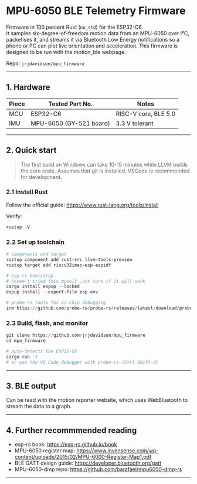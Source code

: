 # MPU-6050 BLE Telemetry Firmware

Firmware in 100 percent Rust (`no_std`) for the ESP32-C6.  
It samples six-degree-of-freedom motion data from an MPU-6050 over I²C, packetises it, and streams it via Bluetooth Low Energy notifications so a phone or PC can plot live orientation and acceleration. This firmware is designed to be run with the motion_ble webpage.

Repo: `jrjdavidson/mpu_firmware`

---

## 1. Hardware

| Piece | Tested Part No.        | Notes                  |
|-------|------------------------|------------------------|
| MCU   | ESP32-C6               | RISC-V core, BLE 5.0   |
| IMU   | MPU-6050 (GY-521 board)| 3.3 V tolerant         |

---

## 2. Quick start

> The first build on Windows can take 10-15 minutes while LLVM builds the core crate. Assumes that git is installed, VSCode is recommended for development.

### 2.1 Install Rust

Follow the official guide: <https://www.rust-lang.org/tools/install>

Verify:

```powershell
rustup -V
```

### 2.2 Set up toolchain

```powershell
# components and target
rustup component add rust-src llvm-tools-preview
rustup target add riscv32imac-esp-espidf

# esp-rs bootstrap
# haven't tried this myself ,not sure if it will work
cargo install espup --locked
espup install --export-file esp.env

# probe-rs tools for on-chip debugging
irm https://github.com/probe-rs/probe-rs/releases/latest/download/probe-rs-tools-installer.ps1 | iex
```

### 2.3 Build, flash, and monitor

```powershell
git clone https://github.com/jrjdavidson/mpu_firmware
cd mpu_firmware

# auto-detects the ESP32-C6
cargo run -r
# or use the VS Code debugger with probe-rs (Ctrl-Shift-d)
```

---

## 3. BLE output 

Can be read with the motion reporter website, which uses WebBluetooth to stream the data to a graph.


---

## 4. Further recommmended reading

- esp-rs book: <https://esp-rs.github.io/book>  
- MPU-6050 register map: <https://www.invensense.com/wp-content/uploads/2015/02/MPU-6000-Register-Map1.pdf>  
- BLE GATT design guide: <https://developer.bluetooth.org/gatt>
- MPU-6050-dmp repo: <https://github.com/barafael/mpu6050-dmp-rs>

---